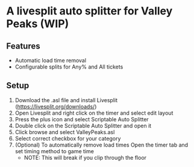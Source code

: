 # A livesplit auto splitter for Valley Peaks (WIP)

## Features
 - Automatic load time removal
 - Configurable splits for Any% and All tickets
 

## Setup
1. Download the .asl file and install Livesplit (https://livesplit.org/downloads/)
2. Open Livesplit and right click on the timer and select edit layout
3. Press the plus icon and select Scriptable Auto Splitter
4. Double click on the Scriptable Auto Splitter and open it
5. Click browse and select ValleyPeaks.asl
6. Select correct checkbox for your category
7. (Optional) To automatically remove load times Open the timer tab and set timing method to game time
   - NOTE: This will break if you clip through the floor
